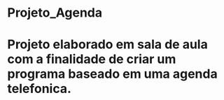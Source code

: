 # Projeto_Agenda
# Projeto elaborado em sala de aula com a finalidade de criar um programa baseado em uma agenda telefonica.
